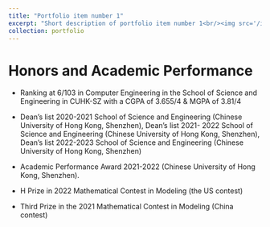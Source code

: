 ```yaml
---
title: "Portfolio item number 1"
excerpt: "Short description of portfolio item number 1<br/><img src='/images/500x300.png'>"
collection: portfolio
---
```


Honors and Academic Performance
======
- Ranking at 6/103 in Computer Engineering in the School of Science and Engineering in CUHK-SZ with a CGPA of 3.655/4 & MGPA of 3.81/4
- Dean’s list 2020-2021 School of Science and Engineering (Chinese University of Hong Kong, Shenzhen), Dean’s list 2021- 2022 School of Science and Engineering (Chinese University of Hong Kong, Shenzhen), Dean’s list 2022-2023 School of Science and Engineering (Chinese University of Hong Kong, Shenzhen)
  
- Academic Performance Award 2021-2022 (Chinese University of Hong Kong, Shenzhen).
- H Prize in 2022 Mathematical Contest in Modeling (the US contest)
- Third Prize in the 2021 Mathematical Contest in Modeling (China contest)
